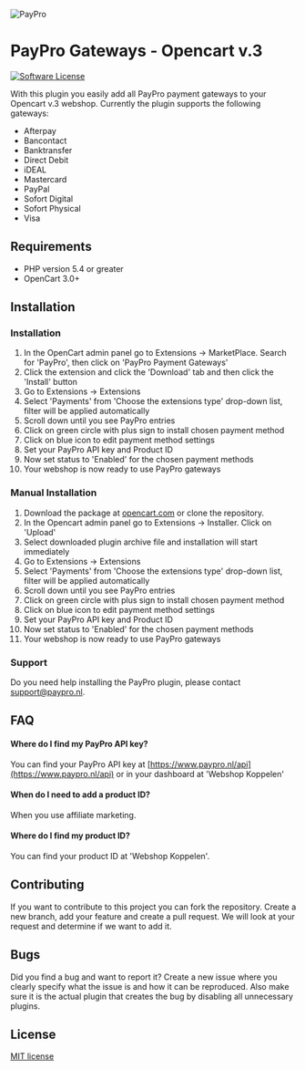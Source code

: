 ![PayPro](https://paypro.nl/images/logo-ie.png)

# PayPro Gateways - Opencart v.3

[![Software License](https://img.shields.io/badge/License-MIT-yellow.svg)](LICENSE)

With this plugin you easily add all PayPro payment gateways to your Opencart v.3 webshop. Currently the plugin supports the following gateways:

- Afterpay
- Bancontact
- Banktransfer
- Direct Debit
- iDEAL
- Mastercard
- PayPal
- Sofort Digital
- Sofort Physical
- Visa

## Requirements

- PHP version 5.4 or greater
- OpenCart 3.0+

## Installation

### Installation
1. In the OpenCart admin panel go to Extensions -> MarketPlace. Search for 'PayPro', then click on 'PayPro Payment Gateways'
2. Click the extension and click the 'Download' tab and then click the 'Install' button
3. Go to Extensions -> Extensions
4. Select 'Payments' from 'Choose the extensions type' drop-down list, filter will be applied automatically
5. Scroll down until you see PayPro entries
6. Click on green circle with plus sign to install chosen payment method
7. Click on blue icon to edit payment method settings
8. Set your PayPro API key and Product ID
9. Now set status to 'Enabled' for the chosen payment methods
10. Your webshop is now ready to use PayPro gateways

### Manual Installation
1. Download the package at [opencart.com](https://www.opencart.com/index.php?route=marketplace/extension/info&extension_id=40324) or clone the repository.
2. In the Opencart admin panel go to Extensions -> Installer. Click on 'Upload'
3. Select downloaded plugin archive file and installation will start immediately
4. Go to Extensions -> Extensions
5. Select 'Payments' from 'Choose the extensions type' drop-down list, filter will be applied automatically
6. Scroll down until you see PayPro entries
7. Click on green circle with plus sign to install chosen payment method
8. Click on blue icon to edit payment method settings
9. Set your PayPro API key and Product ID
10. Now set status to 'Enabled' for the chosen payment methods
11. Your webshop is now ready to use PayPro gateways

### Support

Do you need help installing the PayPro plugin, please contact support@paypro.nl.

## FAQ

#### Where do I find my PayPro API key?

You can find your PayPro API key at [https://www.paypro.nl/api](https://www.paypro.nl/api) or in your dashboard at 'Webshop Koppelen'

#### When do I need to add a product ID?

When you use affiliate marketing.

#### Where do I find my product ID?

You can find your product ID at 'Webshop Koppelen'.

## Contributing

If you want to contribute to this project you can fork the repository. Create a new branch, add your feature and create a pull request. We will look at your request and determine if we want to add it.

## Bugs

Did you find a bug and want to report it? Create a new issue where you clearly specify what the issue is and how it can be reproduced. Also make sure it is the actual plugin that creates the bug by disabling all unnecessary plugins.

## License

[MIT license](http://opensource.org/licenses/MIT)
